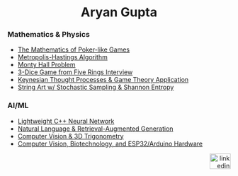 <h1 align="center">Aryan Gupta</h1>

<h3 align="left">Mathematics & Physics</h3>

- [The Mathematics of Poker-like Games](https://github.com/aryan-cs/poker-like-games/blob/discrete-poker/discrete_poker_games.ipynb)
- [Metropolis-Hastings Algorithm](https://github.com/aryan-cs/metro-hast)
- [Monty Hall Problem](https://github.com/aryan-cs/monty-hall/blob/master/monty_python.ipynb)
- [3-Dice Game from Five Rings Interview](https://github.com/aryan-cs/five-rings-interview/blob/master/five_rings_interview.ipynb)
- [Keynesian Thought Processes & Game Theory Application](https://github.com/aryan-cs/keynesian-thinking/blob/master/keynesian_thinking.ipynb)
- [String Art w/ Stochastic Sampling & Shannon Entropy](https://github.com/aryan-cs/string-art)

<h3 align="left">AI/ML</h3>

- [Lightweight C++ Neural Network](https://github.com/aryan-cs/rhesus-macaque)
- [Natural Language & Retrieval-Augmented Generation]([https://github.com/aryan-cs/ren](https://github.com/aryan-cs/gigantopithecus))
- [Computer Vision & 3D Trigonometry](https://github.com/aryan-cs/hand-e)
- [Computer Vision, Biotechnology, and ESP32/Arduino Hardware](https://github.com/aryan-cs/project-plastic)

<div align="right">
  <a href="https://www.linkedin.com/in/aryan-g/" target="_blank">
    <img src="https://raw.githubusercontent.com/maurodesouza/profile-readme-generator/master/src/assets/icons/social/linkedin/default.svg" width="47" height="35" alt="linkedin logo" />
  </a>
</div>
